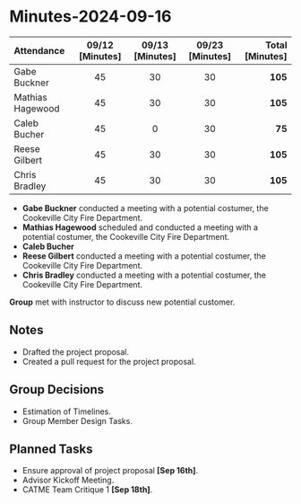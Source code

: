 # Minutes-2024-09-16

| Attendance       | 09/12 [Minutes] | 09/13 [Minutes] |  09/23 [Minutes] |  Total [Minutes] |
| :----            | :----:          | :----:          |  :---:           | ----:            |
| Gabe Buckner     | 45              | 30              |   30             | **105**          |
| Mathias Hagewood | 45              | 30              |   30             | **105**          | 
| Caleb Bucher     | 45              | 0               |   30             | **75**           |
| Reese Gilbert    | 45              | 30              |   30             | **105**          |
| Chris Bradley    | 45              | 30              |   30             | **105**          |  

- **Gabe Buckner** conducted a meeting with a potential costumer, the Cookeville City Fire Department.
- **Mathias Hagewood** scheduled and conducted a meeting with a potential costumer, the Cookeville City Fire Department.
- **Caleb Bucher** 
- **Reese Gilbert** conducted a meeting with a potential costumer, the Cookeville City Fire Department.  
- **Chris Bradley** conducted a meeting with a potential costumer, the Cookeville City Fire Department.   

**Group** met with instructor to discuss new potential customer.
## Notes 
- Drafted the project proposal.
- Created a pull request for the project proposal.
 

## Group Decisions
- Estimation of Timelines.
- Group Member Design Tasks.


## Planned Tasks
- Ensure approval of project proposal **[Sep 16th]**.
- Advisor Kickoff Meeting.
- CATME Team Critique 1 **[Sep 18th]**.

